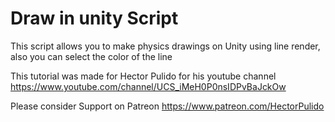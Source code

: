 # Draw in unity Script
This script allows you to make physics drawings on Unity using line render, also you can select the color of the line 

This tutorial was made for Hector Pulido for his youtube channel 
https://www.youtube.com/channel/UCS_iMeH0P0nsIDPvBaJckOw

Please consider Support on Patreon https://www.patreon.com/HectorPulido
